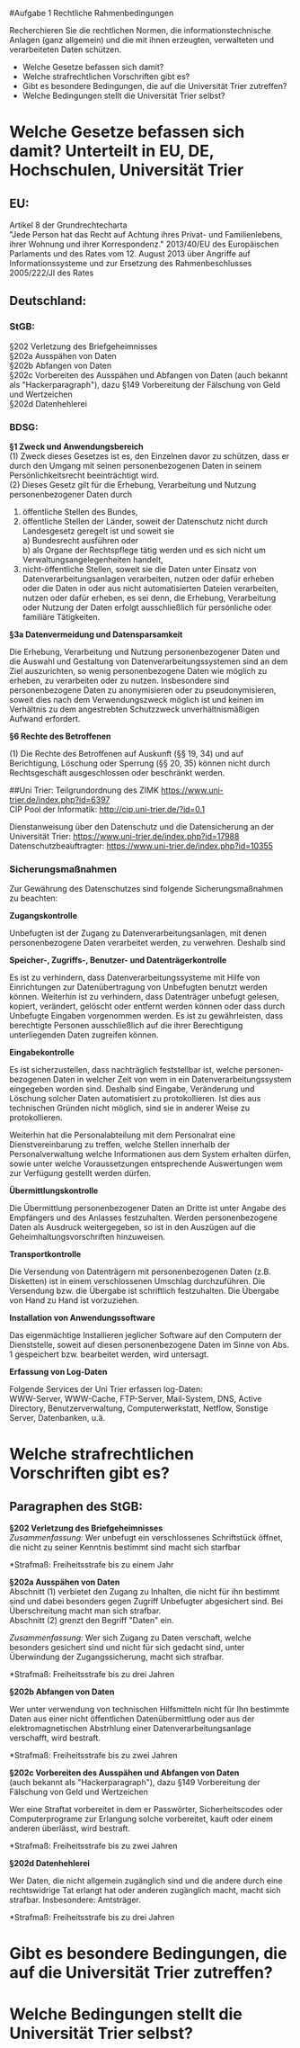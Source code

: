 #Aufgabe 1 Rechtliche Rahmenbedingungen  
  

Recherchieren Sie die rechtlichen Normen, die informationstechnische Anlagen (ganz allgemein) und die mit ihnen erzeugten, verwalteten und verarbeiteten Daten schützen.  

* Welche Gesetze befassen sich damit? 
* Welche strafrechtlichen Vorschriften gibt es?
* Gibt es besondere Bedingungen, die auf die Universität Trier zutreffen?
* Welche Bedingungen stellt die Universität Trier selbst?
  
# Welche Gesetze befassen sich damit? Unterteilt in EU, DE, Hochschulen, Universität Trier
## EU:
Artikel 8 der Grundrechtecharta  
"Jede Person hat das Recht auf Achtung ihres Privat- und Familienlebens, ihrer Wohnung und ihrer Korrespondenz."
2013/40/EU des Europäischen Parlaments und des Rates vom 12. August 2013 über Angriffe auf Informationssysteme und zur Ersetzung des Rahmenbeschlusses 2005/222/JI des Rates
  

## Deutschland:
### StGB:
§202 Verletzung des Briefgeheimnisses  
§202a Ausspähen von Daten  
§202b Abfangen von Daten  
§202c Vorbereiten des Ausspähen und Abfangen von Daten (auch bekannt als "Hackerparagraph"), dazu §149 Vorbereitung der Fälschung von Geld und Wertzeichen  
§202d Datenhehlerei  
### BDSG:

__§1 Zweck und Anwendungsbereich__   
(1) Zweck dieses Gesetzes ist es, den Einzelnen davor zu schützen, dass er durch den Umgang mit seinen personenbezogenen Daten in seinem Persönlichkeitsrecht beeinträchtigt wird.  
(2) Dieses Gesetz gilt für die Erhebung, Verarbeitung und Nutzung personenbezogener Daten durch   
1. öffentliche Stellen des Bundes,  
2. öffentliche Stellen der Länder, soweit der Datenschutz nicht durch Landesgesetz geregelt ist und soweit sie  
      a) Bundesrecht ausführen oder  
      b) als Organe der Rechtspflege tätig werden und es sich nicht um Verwaltungsangelegenheiten handelt,  
3. nicht-öffentliche Stellen, soweit sie die Daten unter Einsatz von Datenverarbeitungsanlagen verarbeiten, nutzen oder dafür erheben oder die Daten in oder aus nicht automatisierten Dateien verarbeiten, nutzen oder dafür erheben, es sei denn, die Erhebung, Verarbeitung oder Nutzung der Daten erfolgt ausschließlich für persönliche oder familiäre Tätigkeiten.  
  
__§3a Datenvermeidung und Datensparsamkeit__  
  
Die Erhebung, Verarbeitung und Nutzung personenbezogener Daten und die Auswahl und Gestaltung von Datenverarbeitungssystemen sind an dem Ziel auszurichten, so wenig personenbezogene Daten wie möglich zu erheben, zu verarbeiten oder zu nutzen. Insbesondere sind personenbezogene Daten zu anonymisieren oder zu pseudonymisieren, soweit dies nach dem Verwendungszweck möglich ist und keinen im Verhältnis zu dem angestrebten Schutzzweck unverhältnismäßigen Aufwand erfordert.  
  
__§6 Rechte des Betroffenen__  
  
(1) Die Rechte des Betroffenen auf Auskunft (§§ 19, 34) und auf Berichtigung, Löschung oder Sperrung (§§ 20, 35) können nicht durch Rechtsgeschäft ausgeschlossen oder beschränkt werden.  
  
##Uni Trier:
Teilgrundordnung des ZIMK https://www.uni-trier.de/index.php?id=6397  
CIP Pool der Informatik: http://cip.uni-trier.de/?id=0.1  

Dienstanweisung über den Datenschutz und die Datensicherung an der Universität Trier: https://www.uni-trier.de/index.php?id=17988  
Datenschutzbeauftragter: https://www.uni-trier.de/index.php?id=10355  

### Sicherungsmaßnahmen
  
Zur Gewährung des Datenschutzes sind folgende Sicherungsmaßnahmen zu beachten:  
  
__Zugangskontrolle__ 

Unbefugten ist der Zugang zu Datenverarbeitungsanlagen, mit denen personenbezogene Daten verarbeitet werden, zu verwehren. Deshalb sind

__Speicher-, Zugriffs-, Benutzer- und Datenträgerkontrolle__

Es ist zu verhindern, dass Datenverarbeitungssysteme mit Hilfe von Einrichtungen zur Datenübertragung von Unbefugten benutzt werden können. Weiterhin ist zu verhindern, dass Datenträger unbefugt gelesen, kopiert, verändert, gelöscht oder entfernt werden können oder dass durch Unbefugte Eingaben vorgenommen werden. Es ist zu gewährleisten, dass berechtigte Personen ausschließlich auf die ihrer Berechtigung unterliegenden Daten zugreifen können.
  
__Eingabekontrolle__  
  
Es ist sicherzustellen, dass nachträglich feststellbar ist, welche personen-bezogenen Daten in welcher Zeit von wem in ein Datenverarbeitungssystem eingegeben worden sind. Deshalb sind Eingabe, Veränderung und Löschung solcher Daten automatisiert zu protokollieren. Ist dies aus technischen Gründen nicht möglich, sind sie in anderer Weise zu protokollieren.
  
Weiterhin hat die Personalabteilung mit dem Personalrat eine Dienstvereinbarung zu treffen, welche Stellen innerhalb der Personalverwaltung welche Informationen aus dem System erhalten dürfen, sowie unter welche Voraussetzungen entsprechende Auswertungen wem zur Verfügung gestellt werden dürfen.
  
__Übermittlungskontrolle__  
  
Die Übermittlung personenbezogener Daten an Dritte ist unter Angabe des Empfängers und des Anlasses festzuhalten. Werden personenbezogene Daten als Ausdruck weitergegeben, so ist in den Auszügen auf die Geheimhaltungsvorschriften hinzuweisen.
  
__Transportkontrolle__  
  
Die Versendung von Datenträgern mit personenbezogenen Daten (z.B. Disketten) ist in einem verschlossenen Umschlag durchzuführen. Die Versendung bzw. die Übergabe ist schriftlich festzuhalten. Die Übergabe von Hand zu Hand ist vorzuziehen.
  
__Installation von Anwendungssoftware__  
  
Das eigenmächtige Installieren jeglicher Software auf den Computern der Dienststelle, soweit auf diesen personenbezogene Daten im Sinne von Abs. 1 gespeichert bzw. bearbeitet werden, wird untersagt.
  
__Erfassung von Log-Daten__  
  
Folgende Services der Uni Trier erfassen log-Daten:  
WWW-Server, WWW-Cache, FTP-Server, Mail-System, DNS, Active Directory, Benutzerverwaltung, Computerwerkstatt, Netflow, Sonstige Server, Datenbanken, u.ä.  

# Welche strafrechtlichen Vorschriften gibt es?
## Paragraphen des StGB:

__§202 Verletzung des Briefgeheimnisses__    
*Zusammenfassung:* Wer unbefugt ein verschlossenes Schriftstück öffnet, die nicht zu seiner Kenntnis bestimmt sind macht sich starfbar
   
*Strafmaß: Freiheitsstrafe bis zu einem Jahr    
  
__§202a Ausspähen von Daten__    
Abschnitt (1) verbietet den Zugang zu Inhalten, die nicht für ihn bestimmt sind und dabei besonders gegen Zugriff Unbefugter abgesichert sind. Bei Überschreitung macht man sich strafbar.  
Abschnitt (2) grenzt den Begriff "Daten" ein.  
  
*Zusammenfassung:* Wer sich Zugang zu Daten verschaft, welche besonders gesichert sind und nicht für sich gedacht sind, unter Überwindung der Zugangssicherung, macht sich strafbar.  
  
*Strafmaß: Freiheitsstrafe bis zu drei Jahren  
  
__§202b Abfangen von Daten__   
  
Wer unter verwendung von technischen Hilfsmitteln nicht für Ihn bestimmte Daten aus einer nicht öffentlichen Datenübermittlung oder aus der elektromagnetischen Abstrhlung einer Datenverarbeitungsanlage verschafft, wird bestraft.
  
*Strafmaß: Freiheitsstrafe bis zu zwei Jahren  
  
__§202c Vorbereiten des Ausspähen und Abfangen von Daten__    
(auch bekannt als "Hackerparagraph"), dazu §149 Vorbereitung der Fälschung von Geld und Wertzeichen  
  
Wer eine Straftat vorbereitet in dem er Passwörter, Sicherheitscodes oder Computerprograme zur Erlangung solche vorbereitet, kauft oder einem anderen überlässt, wird bestraft.  
  
*Strafmaß: Freiheitsstrafe bis zu zwei Jahren  
  
__§202d Datenhehlerei__  

Wer Daten, die nicht allgemein zugänglich sind und die andere durch eine rechtswidrige Tat erlangt hat oder anderen zugänglich macht, macht sich strafbar. Insbesondere: Amtsträger.  
  
*Strafmaß: Freiheitsstrafe bis zu drei Jahren  

# Gibt es besondere Bedingungen, die auf die Universität Trier zutreffen?


# Welche Bedingungen stellt die Universität Trier selbst?

